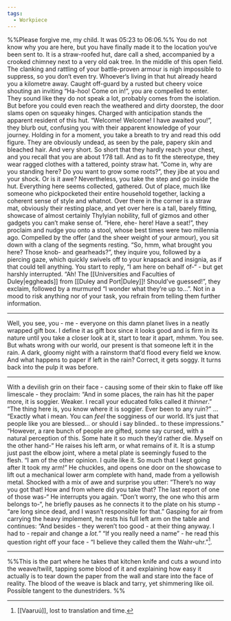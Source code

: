 ```yaml
---
tags:
  - Workpiece
---
```

%%Please forgive me, my child. It was 05:23 to 06:06.%%
You do not know why you are here, but you have finally made it to the location you‘ve been sent to.
It is a straw-roofed hut, dare call a shed, accompanied by a crooked chimney next to a very old oak tree. In the middle of this open field.
The clanking and rattling of your battle-proven armour is nigh impossible to suppress, so you don‘t even try. Whoever‘s living in that hut already heard you a kilometre away.
Caught off-guard by a rusted but cheery voice shouting an inviting “Ha-hoo! Come on in!”, you are compelled to enter. They sound like they do not speak a lot, probably comes from the isolation. 
But before you could even reach the weathered and dirty doorstep, the door slams open on squeaky hinges. Charged with anticipation stands the apparent resident of this hut. “Welcome! Welcome! I have awaited you!”, they blurb out, confusing you with their apparent knowledge of your journey. 
Holding in for a moment, you take a breath to try and read this odd figure. They are obviously undead, as seen by the pale, papery skin and bleached hair. And very short. So short that they hardly reach your chest, and you recall that you are about 1’78 tall. And as to fit the stereotype, they wear ragged clothes with a tattered, pointy straw hat. 
”Come in, why are you standing here? Do you want to grow some roots?”, they jibe at you and your shock. Or is it awe? Nevertheless, you take the step and go inside the hut. 
Everything here seems collected, gathered. Out of place, much like someone who pickpocketed their entire household together, lacking a coherent sense of style and whatnot. Over there in the corner is a straw mat, obviously their resting place, and yet over here is a tall, barely fitting, showcase of almost certainly Thylyian nobility, full of gizmos and other gadgets you can’t make sense of. 
“Here, ehe- here! Have a seat!”, they proclaim and nudge you onto a stool, whose best times were two millennia ago. Compelled by the offer (and the sheer weight of your armour), you sit down with a clang of the segments resting. 
“So, hmm, what brought you here? Those knob- and gearheads?”, they inquire you, followed by a piercing gaze, which quickly swivels off to your knapsack and insignia, as if that could tell anything. 
You start to reply, “I am here on behalf of-“ - but get harshly interrupted. 
“Ah! The [[Universities and Faculties of Duley|eggheads]] from [[Duley and Port|Duley]]! Should’ve guessed!”, they exclaim, followed by a murmured “I wonder what they’re up to…”.
Not in a mood to risk anything nor of your task, you refrain from telling them further information. 
***
Well, you see, you - me - everyone on this damn planet lives in a neatly wrapped gift box. I define it as gift box since it looks good and is firm in its nature until you take a closer look at it, start to tear it apart, mhmm. You see. 
But whats wrong with our world, our present is that someone left it in the rain. A dark, gloomy night with a rainstorm that’d flood every field we know. And what happens to paper if left in the rain? Correct, it gets soggy. It turns back into the pulp it was before. 
***
With a devilish grin on their face - causing some of their skin to flake off like limescale - they proclaim: 
“And in some places, the rain has hit the paper more, it is soggier. Weaker. I recall your educated folks called it *thinner*.”
“The thing here is, you know where it is soggier. Ever been to any ruin?”
…
“Exactly what i mean. You can *feel* the sogginess of our world. It’s just that people like you are blessed… or should i say blinded.. to these impressions.”
“However, a rare bunch of people are gifted, some say cursed, with a natural perception of this. Some hate it so much they’d rather die. Myself on the other hand-“
He raises his left arm, or what remains of it. It is a stump just past the elbow joint, where a metal plate is seemingly fused to the flesh.
“I am of the other opinion. I quite like it. So much that I kept going after It took my arm!”
He chuckles, and opens one door on the showcase to lift out a mechanical lower arm complete with hand, made from a yellowish metal. 
Shocked with a mix of awe and surprise you utter: ”There’s no way you got that! How and from where did you take that? The last report of one of those was-“ He interrupts you again. 
“Don’t worry, the one who this arm belongs to-“, he briefly pauses as he connects it to the plate on his stump - “are long since dead, and I wasn’t responsible for that.” Gasping for air from carrying the heavy implement, he rests his full left arm on the table and continues: “And besides - they weren’t too good - at their thing anyway. I had to - repair and change a *lot.*” “If you really need a name” - he read this question right off your face - “I believe they called them the Wahr-uhr.”[^1].
***
%%This is the part where he takes that kitchen knife and cuts a wound into the weave/twilit, tapping some blood of it and explaining how easy it actually is to tear down the paper from the wall and stare into the face of reality. The blood of the weave is black and tarry, yet shimmering like oil. Possible tangent to the dunestriders. %%

[^1]:[[Vaaruú]], lost to translation and time.